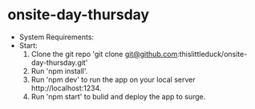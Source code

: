 # onsite-day-thursday

- System Requirements:
- Start:
    1. Clone the git repo 'git clone git@github.com:thislittleduck/onsite-day-thursday.git'
    2. Run 'npm install'.
    3. Run 'npm dev' to run the app on your local server http://localhost:1234.
    4. Run 'npm start' to bulid and deploy the app to surge.


